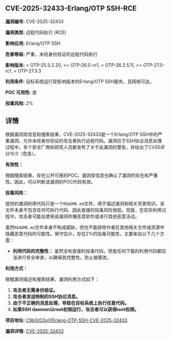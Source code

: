 ## CVE-2025-32433-Erlang/OTP SSH-RCE

**漏洞编号:** CVE-2025-32433

**漏洞类型:** 远程代码执行 (RCE)

**影响应用:** Erlang/OTP SSH

**危害等级:** 严重，未经身份验证的远程代码执行

**影响版本:** < OTP-25.3.2.20, >= OTP-26.0-rc1, < OTP-26.2.5.11, >= OTP-27.0-rc1, < OTP-27.3.3

**利用条件:** 目标系统运行受影响版本的Erlang/OTP SSH服务，且网络可达。

**POC 可用性:** 是

**投毒风险:** 2%

## 详情

根据漏洞库信息和搜索结果，CVE-2025-32433是一个Erlang/OTP SSH中的严重漏洞，允许未经身份验证的攻击者执行远程代码。漏洞位于SSH协议消息处理过程中。多个安全厂商和研究人员都发布了关于此漏洞的警告，并给出了CVSS评分10.0（危急）。

**有效性：**

根据搜索结果，存在公开可用的POC。漏洞库信息也确认了漏洞的存在和严重性。因此，可以判断该漏洞的POC代码有效。

**投毒风险：**

提供的漏洞利用代码只是一个`README.md`文件，用于描述漏洞和相关背景知识。该文件本身不包含任何可执行代码，因此直接的投毒风险很低。但是，在实际利用过程中，攻击者可能会使用该漏洞传播恶意软件或进行其他恶意活动。

虽然`README.md`文件本身不构成威胁，但也不能排除作者在其他相关文件或资源中隐藏恶意代码的可能性。保守估计，存在2%的投毒可能性，主要来自以下几个方面：

*   **利用代码的完整性：** 虽然没有直接的投毒代码，但是任何下载的利用代码都应该进行安全审查，以确保其完整性，防止被篡改。

**利用方式：**

根据漏洞描述和搜索结果，漏洞利用方式如下：

1.  **攻击者无需身份验证。**
2.  **攻击者发送特制的SSH协议消息。**
3.  **由于不正确的消息处理，导致在目标系统上执行任意代码。**
4.  **如果SSH daemon以root权限运行，攻击者可以获得root权限。**

**项目地址:** [C9b3rD3vi1/Erlang-OTP-SSH-CVE-2025-32433](https://github.com/C9b3rD3vi1/Erlang-OTP-SSH-CVE-2025-32433)

**漏洞详情:** [CVE-2025-32433](https://nvd.nist.gov/vuln/detail/CVE-2025-32433)